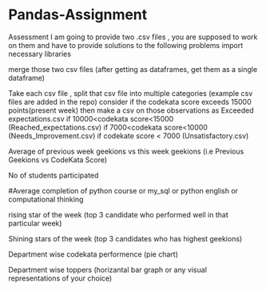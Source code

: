 # Pandas-Assignment
Assessment
I am going to provide two .csv files , you are supposed to work on them and have to provide solutions to the following problems
import necessary libraries
 
merge those two csv files (after getting as dataframes, get them as a single dataframe)
 
Take each csv file , split that csv file into multiple categories (example csv files are added in the repo)
consider if the codekata score exceeds 15000 points(present week) then make a csv on those observations as Exceeded expectations.csv
if 10000<codekata score<15000 (Reached_expectations.csv)
if 7000<codekata score<10000 (Needs_Improvement.csv)
if codekate score < 7000 (Unsatisfactory.csv)
 
 
Average of previous week geekions vs this week geekions (i.e Previous Geekions vs CodeKata Score)
 
No of students participated
 
#Average completion of python course or my_sql or python english or computational thinking
 
rising star of the week (top 3 candidate who performed well in that particular week)
 
Shining stars of the week (top 3 candidates who has highest geekions)
 
Department wise codekata performence (pie chart)
 
Department wise toppers (horizantal bar graph or any visual representations of your choice)
